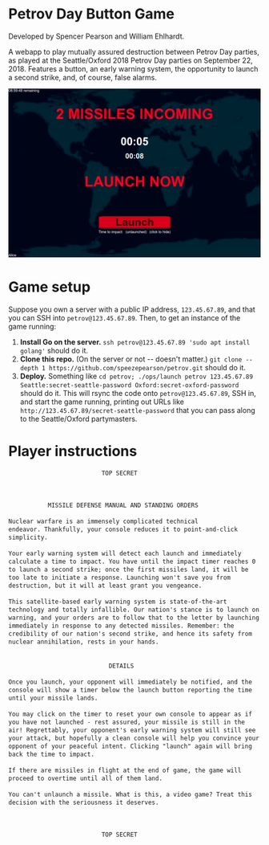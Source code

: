 # Petrov Day Button Game

Developed by Spencer Pearson and William Ehlhardt.

A webapp to play mutually assured destruction between Petrov Day parties, as played at the Seattle/Oxford 2018 Petrov Day parties on September 22, 2018. Features a button, an early warning system, the opportunity to launch a second strike, and, of course, false alarms.

![Screenshot](https://raw.githubusercontent.com/speezepearson/petrov/master/screenshot.png)

# Game setup

Suppose you own a server with a public IP address, `123.45.67.89`, and that you can SSH into `petrov@123.45.67.89`. Then, to get an instance of the game running:

1. **Install Go on the server.** `ssh petrov@123.45.67.89 'sudo apt install golang'` should do it.
2. **Clone this repo.** (On the server or not -- doesn't matter.) `git clone --depth 1 https://github.com/speezepearson/petrov.git` should do it.
3. **Deploy.** Something like `cd petrov; ./ops/launch petrov 123.45.67.89 Seattle:secret-seattle-password Oxford:secret-oxford-password` should do it. This will rsync the code onto `petrov@123.45.67.89`, SSH in, and start the game running, printing out URLs like  `http://123.45.67.89/secret-seattle-password` that you can pass along to the Seattle/Oxford partymasters.

# Player instructions

```
                          TOP SECRET



           MISSILE DEFENSE MANUAL AND STANDING ORDERS

Nuclear warfare is an immensely complicated technical
endeavor. Thankfully, your console reduces it to point-and-click
simplicity.

Your early warning system will detect each launch and immediately
calculate a time to impact. You have until the impact timer reaches 0
to launch a second strike; once the first missiles land, it will be
too late to initiate a response. Launching won't save you from
destruction, but it will at least grant you vengeance.

This satellite-based early warning system is state-of-the-art
technology and totally infallible. Our nation's stance is to launch on
warning, and your orders are to follow that to the letter by launching
immediately in response to any detected missiles. Remember: the
credibility of our nation's second strike, and hence its safety from
nuclear annihilation, rests in your hands.


                            DETAILS

Once you launch, your opponent will immediately be notified, and the
console will show a timer below the launch button reporting the time
until your missile lands.

You may click on the timer to reset your own console to appear as if
you have not launched - rest assured, your missile is still in the
air! Regrettably, your opponent's early warning system will still see
your attack, but hopefully a clean console will help you convince your
opponent of your peaceful intent. Clicking "launch" again will bring
back the time to impact.

If there are missiles in flight at the end of game, the game will
proceed to overtime until all of them land.

You can't unlaunch a missile. What is this, a video game? Treat this
decision with the seriousness it deserves.



                          TOP SECRET

```
